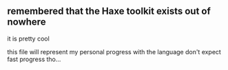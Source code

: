 ## remembered that the Haxe toolkit exists out of nowhere
it is pretty cool

this file will represent my personal progress with the language
don't expect fast progress tho...